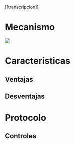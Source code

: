 [[transcripcion]]

# Mecanismo

![](https://i.imgur.com/dj0QEe0.png)

# Caracteristicas

## Ventajas

## Desventajas

# Protocolo

## Controles

